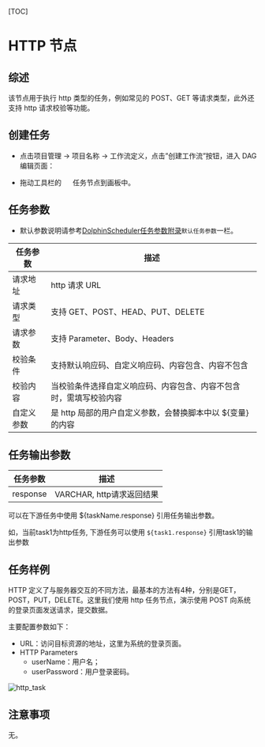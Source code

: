 [TOC]

# HTTP 节点

## 综述

该节点用于执行 http 类型的任务，例如常见的 POST、GET 等请求类型，此外还支持 http 请求校验等功能。

## 创建任务

- 点击项目管理 -> 项目名称 -> 工作流定义，点击”创建工作流”按钮，进入 DAG 编辑页面：

- 拖动工具栏的 <img src="https://dolphinscheduler.apache.org/img/tasks/icons/http.png" width="15"/> 任务节点到画板中。

## 任务参数

[//]: # (TODO: use the commented anchor below once our website template supports this syntax)
[//]: # (- 默认参数说明请参考[DolphinScheduler任务参数附录]&#40;appendix.md#默认任务参数&#41;`默认任务参数`一栏。)

- 默认参数说明请参考[DolphinScheduler任务参数附录]($Task-Appendix)`默认任务参数`一栏。

| **任务参数** |               **描述**                |
|----------|-------------------------------------|
| 请求地址     | http 请求 URL                         |
| 请求类型     | 支持 GET、POST、HEAD、PUT、DELETE         |
| 请求参数     | 支持 Parameter、Body、Headers           |
| 校验条件     | 支持默认响应码、自定义响应码、内容包含、内容不包含           |
| 校验内容     | 当校验条件选择自定义响应码、内容包含、内容不包含时，需填写校验内容   |
| 自定义参数    | 是 http 局部的用户自定义参数，会替换脚本中以 ${变量} 的内容 |

## 任务输出参数

| **任务参数** |       **描述**        |
|----------|---------------------|
| response | VARCHAR, http请求返回结果 |

可以在下游任务中使用 ${taskName.response} 引用任务输出参数。

如，当前task1为http任务, 下游任务可以使用 `${task1.response}` 引用task1的输出参数

## 任务样例

HTTP 定义了与服务器交互的不同方法，最基本的方法有4种，分别是GET，POST，PUT，DELETE。这里我们使用 http 任务节点，演示使用 POST 向系统的登录页面发送请求，提交数据。

主要配置参数如下：

- URL：访问目标资源的地址，这里为系统的登录页面。
- HTTP Parameters
  - userName：用户名；
  - userPassword：用户登录密码。

![http_task](https://dolphinscheduler.apache.org/img/tasks/demo/http_task01.png)

## 注意事项

无。
